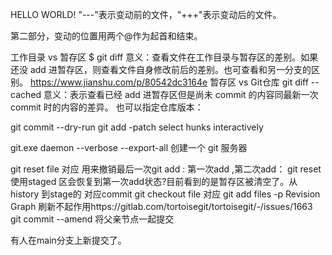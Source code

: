 HELLO WORLD! 
"---"表示变动前的文件，"+++"表示变动后的文件。

第二部分，变动的位置用两个@作为起首和结束。

工作目录 vs 暂存区
$ git diff <filename>
意义：查看文件在工作目录与暂存区的差别。如果还没 add 进暂存区，则查看文件自身修改前后的差别。也可查看和另一分支的区别。
https://www.jianshu.com/p/80542dc3164e
暂存区 vs Git仓库
git diff --cached <filename>
意义：表示查看已经 add 进暂存区但是尚未 commit 的内容同最新一次 commit 时的内容的差异。 也可以指定仓库版本：

git commit --dry-run
git add -patch select hunks interactively 

git.exe daemon --verbose --export-all 创建一个 git 服务器

git reset file 对应 用来撤销最后一次git add : 第一次add ,第二次add： git reset 使用staged 区会恢复到第一次add状态?目前看到的是暂存区被清空了。从history 到stage的 对应commit
git checkout file 对应 git add files 
-p
Revision Graph 刷新不起作用https://gitlab.com/tortoisegit/tortoisegit/-/issues/1663
git commit --amend 将父亲节点一起提交

有人在main分支上新提交了。